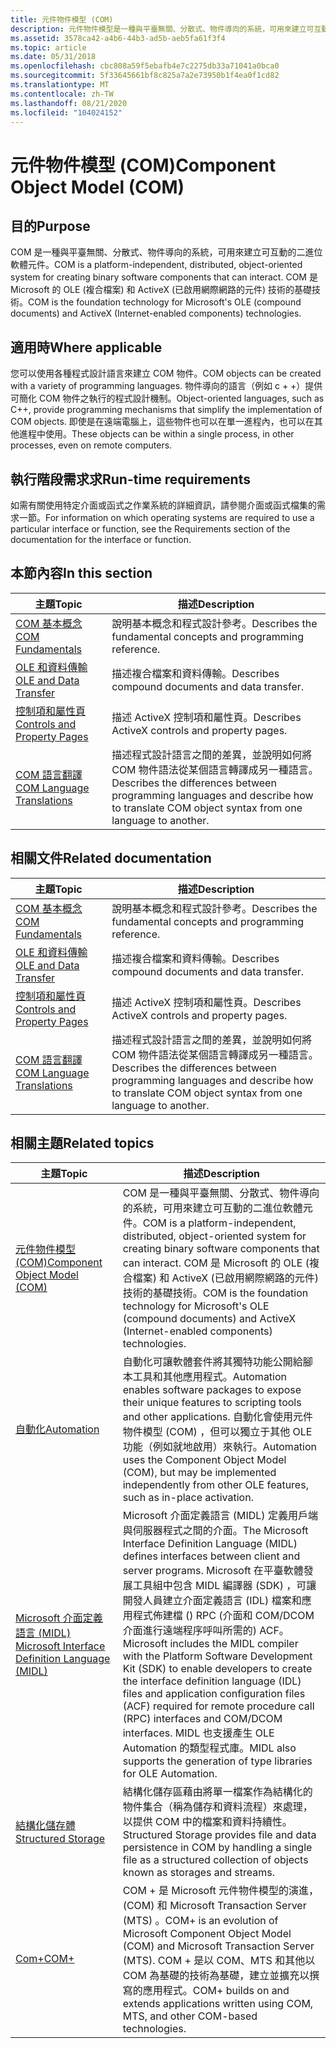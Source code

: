 ```yaml
---
title: 元件物件模型 (COM)
description: 元件物件模型是一種與平臺無關、分散式、物件導向的系統，可用來建立可互動的二進位軟體元件。 COM 是 Microsoft 的 OLE (複合檔案) 和 ActiveX 技術的基礎技術。
ms.assetid: 3578ca42-a4b6-44b3-ad5b-aeb5fa61f3f4
ms.topic: article
ms.date: 05/31/2018
ms.openlocfilehash: cbc808a59f5ebafb4e7c2275db33a71041a0bca0
ms.sourcegitcommit: 5f33645661bf8c825a7a2e73950b1f4ea0f1cd82
ms.translationtype: MT
ms.contentlocale: zh-TW
ms.lasthandoff: 08/21/2020
ms.locfileid: "104024152"
---
```

# <a name="component-object-model-com"></a><span data-ttu-id="66e41-104">元件物件模型 (COM)</span><span class="sxs-lookup"><span data-stu-id="66e41-104">Component Object Model (COM)</span></span>

## <a name="purpose"></a><span data-ttu-id="66e41-105">目的</span><span class="sxs-lookup"><span data-stu-id="66e41-105">Purpose</span></span>

<span data-ttu-id="66e41-106">COM 是一種與平臺無關、分散式、物件導向的系統，可用來建立可互動的二進位軟體元件。</span><span class="sxs-lookup"><span data-stu-id="66e41-106">COM is a platform-independent, distributed, object-oriented system for creating binary software components that can interact.</span></span> <span data-ttu-id="66e41-107">COM 是 Microsoft 的 OLE (複合檔案) 和 ActiveX (已啟用網際網路的元件) 技術的基礎技術。</span><span class="sxs-lookup"><span data-stu-id="66e41-107">COM is the foundation technology for Microsoft's OLE (compound documents) and ActiveX (Internet-enabled components) technologies.</span></span>

## <a name="where-applicable"></a><span data-ttu-id="66e41-108">適用時</span><span class="sxs-lookup"><span data-stu-id="66e41-108">Where applicable</span></span>

<span data-ttu-id="66e41-109">您可以使用各種程式設計語言來建立 COM 物件。</span><span class="sxs-lookup"><span data-stu-id="66e41-109">COM objects can be created with a variety of programming languages.</span></span> <span data-ttu-id="66e41-110">物件導向的語言（例如 c + +）提供可簡化 COM 物件之執行的程式設計機制。</span><span class="sxs-lookup"><span data-stu-id="66e41-110">Object-oriented languages, such as C++, provide programming mechanisms that simplify the implementation of COM objects.</span></span> <span data-ttu-id="66e41-111">即使是在遠端電腦上，這些物件也可以在單一進程內，也可以在其他進程中使用。</span><span class="sxs-lookup"><span data-stu-id="66e41-111">These objects can be within a single process, in other processes, even on remote computers.</span></span>

## <a name="run-time-requirements"></a><span data-ttu-id="66e41-112">執行階段需求求</span><span class="sxs-lookup"><span data-stu-id="66e41-112">Run-time requirements</span></span>

<span data-ttu-id="66e41-113">如需有關使用特定介面或函式之作業系統的詳細資訊，請參閱介面或函式檔集的需求一節。</span><span class="sxs-lookup"><span data-stu-id="66e41-113">For information on which operating systems are required to use a particular interface or function, see the Requirements section of the documentation for the interface or function.</span></span>

## <a name="in-this-section"></a><span data-ttu-id="66e41-114">本節內容</span><span class="sxs-lookup"><span data-stu-id="66e41-114">In this section</span></span>



| <span data-ttu-id="66e41-115">主題</span><span class="sxs-lookup"><span data-stu-id="66e41-115">Topic</span></span>                                                                     | <span data-ttu-id="66e41-116">描述</span><span class="sxs-lookup"><span data-stu-id="66e41-116">Description</span></span>                                                                                                                                      |
|---------------------------------------------------------------------------|--------------------------------------------------------------------------------------------------------------------------------------------------|
| [<span data-ttu-id="66e41-117">COM 基本概念</span><span class="sxs-lookup"><span data-stu-id="66e41-117">COM Fundamentals</span></span>](com-fundamentals.md)<br/>                       | <span data-ttu-id="66e41-118">說明基本概念和程式設計參考。</span><span class="sxs-lookup"><span data-stu-id="66e41-118">Describes the fundamental concepts and programming reference.</span></span><br/>                                                                         |
| [<span data-ttu-id="66e41-119">OLE 和資料傳輸</span><span class="sxs-lookup"><span data-stu-id="66e41-119">OLE and Data Transfer</span></span>](ole-and-data-transfer.md)<br/>             | <span data-ttu-id="66e41-120">描述複合檔案和資料傳輸。</span><span class="sxs-lookup"><span data-stu-id="66e41-120">Describes compound documents and data transfer.</span></span><br/>                                                                                       |
| [<span data-ttu-id="66e41-121">控制項和屬性頁</span><span class="sxs-lookup"><span data-stu-id="66e41-121">Controls and Property Pages</span></span>](controls-and-property-pages.md)<br/> | <span data-ttu-id="66e41-122">描述 ActiveX 控制項和屬性頁。</span><span class="sxs-lookup"><span data-stu-id="66e41-122">Describes ActiveX controls and property pages.</span></span><br/>                                                                                        |
| [<span data-ttu-id="66e41-123">COM 語言翻譯</span><span class="sxs-lookup"><span data-stu-id="66e41-123">COM Language Translations</span></span>](com-language-translations.md)<br/>     | <span data-ttu-id="66e41-124">描述程式設計語言之間的差異，並說明如何將 COM 物件語法從某個語言轉譯成另一種語言。</span><span class="sxs-lookup"><span data-stu-id="66e41-124">Describes the differences between programming languages and describe how to translate COM object syntax from one language to another.</span></span><br/> |


## <a name="related-documentation"></a><span data-ttu-id="66e41-125">相關文件</span><span class="sxs-lookup"><span data-stu-id="66e41-125">Related documentation</span></span>



| <span data-ttu-id="66e41-126">主題</span><span class="sxs-lookup"><span data-stu-id="66e41-126">Topic</span></span>                                                                     | <span data-ttu-id="66e41-127">描述</span><span class="sxs-lookup"><span data-stu-id="66e41-127">Description</span></span>                                                                                                                                      |
|---------------------------------------------------------------------------|--------------------------------------------------------------------------------------------------------------------------------------------------|
| [<span data-ttu-id="66e41-128">COM 基本概念</span><span class="sxs-lookup"><span data-stu-id="66e41-128">COM Fundamentals</span></span>](com-fundamentals.md)<br/>                       | <span data-ttu-id="66e41-129">說明基本概念和程式設計參考。</span><span class="sxs-lookup"><span data-stu-id="66e41-129">Describes the fundamental concepts and programming reference.</span></span><br/>                                                                         |
| [<span data-ttu-id="66e41-130">OLE 和資料傳輸</span><span class="sxs-lookup"><span data-stu-id="66e41-130">OLE and Data Transfer</span></span>](ole-and-data-transfer.md)<br/>             | <span data-ttu-id="66e41-131">描述複合檔案和資料傳輸。</span><span class="sxs-lookup"><span data-stu-id="66e41-131">Describes compound documents and data transfer.</span></span><br/>                                                                                       |
| [<span data-ttu-id="66e41-132">控制項和屬性頁</span><span class="sxs-lookup"><span data-stu-id="66e41-132">Controls and Property Pages</span></span>](controls-and-property-pages.md)<br/> | <span data-ttu-id="66e41-133">描述 ActiveX 控制項和屬性頁。</span><span class="sxs-lookup"><span data-stu-id="66e41-133">Describes ActiveX controls and property pages.</span></span><br/>                                                                                        |
| [<span data-ttu-id="66e41-134">COM 語言翻譯</span><span class="sxs-lookup"><span data-stu-id="66e41-134">COM Language Translations</span></span>](com-language-translations.md)<br/>     | <span data-ttu-id="66e41-135">描述程式設計語言之間的差異，並說明如何將 COM 物件語法從某個語言轉譯成另一種語言。</span><span class="sxs-lookup"><span data-stu-id="66e41-135">Describes the differences between programming languages and describe how to translate COM object syntax from one language to another.</span></span><br/> |



 

## <a name="related-topics"></a><span data-ttu-id="66e41-136">相關主題</span><span class="sxs-lookup"><span data-stu-id="66e41-136">Related topics</span></span>

| <span data-ttu-id="66e41-137">主題</span><span class="sxs-lookup"><span data-stu-id="66e41-137">Topic</span></span>                                                                              | <span data-ttu-id="66e41-138">描述</span><span class="sxs-lookup"><span data-stu-id="66e41-138">Description</span></span>                                                                                                                                                                                                                                                                                                                                                                                                                                                                             |
|------------------------------------------------------------------------------------|-----------------------------------------------------------------------------------------------------------------------------------------------------------------------------------------------------------------------------------------------------------------------------------------------------------------------------------------------------------------------------------------------------------------------------------------------------------------------------------------|
| [<span data-ttu-id="66e41-139">元件物件模型 (COM)</span><span class="sxs-lookup"><span data-stu-id="66e41-139">Component Object Model (COM)</span></span>](/windows/desktop/com/component-object-model--com--portal)<br/> | <span data-ttu-id="66e41-140">COM 是一種與平臺無關、分散式、物件導向的系統，可用來建立可互動的二進位軟體元件。</span><span class="sxs-lookup"><span data-stu-id="66e41-140">COM is a platform-independent, distributed, object-oriented system for creating binary software components that can interact.</span></span> <span data-ttu-id="66e41-141">COM 是 Microsoft 的 OLE (複合檔案) 和 ActiveX (已啟用網際網路的元件) 技術的基礎技術。</span><span class="sxs-lookup"><span data-stu-id="66e41-141">COM is the foundation technology for Microsoft's OLE (compound documents) and ActiveX (Internet-enabled components) technologies.</span></span><br/>                                                                                                                                                                                                              |
| [<span data-ttu-id="66e41-142">自動化</span><span class="sxs-lookup"><span data-stu-id="66e41-142">Automation</span></span>](/previous-versions/windows/desktop/automat/automation-programming-reference)<br/>                      | <span data-ttu-id="66e41-143">自動化可讓軟體套件將其獨特功能公開給腳本工具和其他應用程式。</span><span class="sxs-lookup"><span data-stu-id="66e41-143">Automation enables software packages to expose their unique features to scripting tools and other applications.</span></span> <span data-ttu-id="66e41-144">自動化會使用元件物件模型 (COM) ，但可以獨立于其他 OLE 功能（例如就地啟用）來執行。</span><span class="sxs-lookup"><span data-stu-id="66e41-144">Automation uses the Component Object Model (COM), but may be implemented independently from other OLE features, such as in-place activation.</span></span><br/>                                                                                                                                                                                                                 |
| [<span data-ttu-id="66e41-145">Microsoft 介面定義語言 (MIDL) </span><span class="sxs-lookup"><span data-stu-id="66e41-145">Microsoft Interface Definition Language (MIDL)</span></span>](/windows/desktop/Midl/midl-start-page)<br/>  | <span data-ttu-id="66e41-146">Microsoft 介面定義語言 (MIDL) 定義用戶端與伺服器程式之間的介面。</span><span class="sxs-lookup"><span data-stu-id="66e41-146">The Microsoft Interface Definition Language (MIDL) defines interfaces between client and server programs.</span></span> <span data-ttu-id="66e41-147">Microsoft 在平臺軟體發展工具組中包含 MIDL 編譯器 (SDK) ，可讓開發人員建立介面定義語言 (IDL) 檔案和應用程式佈建檔 () RPC (介面和 COM/DCOM 介面進行遠端程序呼叫所需的) ACF。</span><span class="sxs-lookup"><span data-stu-id="66e41-147">Microsoft includes the MIDL compiler with the Platform Software Development Kit (SDK) to enable developers to create the interface definition language (IDL) files and application configuration files (ACF) required for remote procedure call (RPC) interfaces and COM/DCOM interfaces.</span></span> <span data-ttu-id="66e41-148">MIDL 也支援產生 OLE Automation 的類型程式庫。</span><span class="sxs-lookup"><span data-stu-id="66e41-148">MIDL also supports the generation of type libraries for OLE Automation.</span></span> <br/> |
| [<span data-ttu-id="66e41-149">結構化儲存體</span><span class="sxs-lookup"><span data-stu-id="66e41-149">Structured Storage</span></span>](/windows/desktop/Stg/structured-storage-start-page)<br/>                 | <span data-ttu-id="66e41-150">結構化儲存區藉由將單一檔案作為結構化的物件集合（稱為儲存和資料流程）來處理，以提供 COM 中的檔案和資料持續性。</span><span class="sxs-lookup"><span data-stu-id="66e41-150">Structured Storage provides file and data persistence in COM by handling a single file as a structured collection of objects known as storages and streams.</span></span><br/>                                                                                                                                                                                                                                                                                                                  |
| [<span data-ttu-id="66e41-151">Com+</span><span class="sxs-lookup"><span data-stu-id="66e41-151">COM+</span></span>](../cossdk/component-services-portal.md)<br/>                 | <span data-ttu-id="66e41-152">COM + 是 Microsoft 元件物件模型的演進， (COM) 和 Microsoft Transaction Server (MTS) 。</span><span class="sxs-lookup"><span data-stu-id="66e41-152">COM+ is an evolution of Microsoft Component Object Model (COM) and Microsoft Transaction Server (MTS).</span></span> <span data-ttu-id="66e41-153">COM + 是以 COM、MTS 和其他以 COM 為基礎的技術為基礎，建立並擴充以撰寫的應用程式。</span><span class="sxs-lookup"><span data-stu-id="66e41-153">COM+ builds on and extends applications written using COM, MTS, and other COM-based technologies.</span></span><br/>                                                                                                                                                                                                                                                                                                                  |





 


